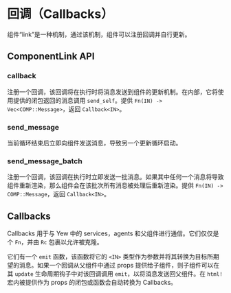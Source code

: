# 回调（Callbacks）

组件“link”是一种机制，通过该机制，组件可以注册回调并自行更新。

## ComponentLink API

### callback

注册一个回调，该回调将在执行时将消息发送到组件的更新机制。在内部，它将使用提供的闭包返回的消息调用 `send_self`。提供 `Fn(IN) -> Vec<COMP::Message>`，返回 `Callback<IN>`。

### send\_message

当前循环结束后立即向组件发送消息，导致另一个更新循环启动。

### send\_message\_batch

注册一个回调，该回调在执行时立即发送一批消息。如果其中任何一个消息将导致组件重新渲染，那么组件会在该批次所有消息被处理后重新渲染。提供 `Fn(IN) -> COMP::Message`，返回 `Callback<IN>`。

## Callbacks

Callbacks 用于与 Yew 中的 services，agents 和父组件进行通信。它们仅仅是个 `Fn`，并由 `Rc` 包裹以允许被克隆。

它们有一个 `emit` 函数，该函数将它的 `<IN>` 类型作为参数并将其转换为目标所期望的消息。如果一个回调从父组件中通过 props 提供给子组件，则子组件可以在其 `update` 生命周期钩子中对该回调调用 `emit`，以将消息发送回父组件。在 `html!` 宏内被提供作为 props 的闭包或函数会自动转换为 Callbacks。

